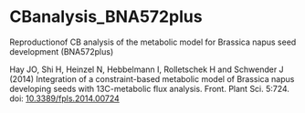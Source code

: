 # CBanalysis_BNA572plus
Reproductionof CB analysis of the metabolic model for Brassica napus seed development (BNA572plus)

Hay JO, Shi H, Heinzel N, Hebbelmann I, Rolletschek H and Schwender J (2014) Integration of a constraint-based metabolic model of Brassica napus developing seeds with 13C-metabolic flux analysis. Front. Plant Sci. 5:724. doi: [10.3389/fpls.2014.00724](https://www.frontiersin.org/journals/plant-science/articles/10.3389/fpls.2014.00724/full)
